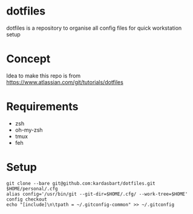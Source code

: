 # dotfiles
dotfiles is a repository to organise all config files for quick workstation setup

# Concept
Idea to make this repo is from https://www.atlassian.com/git/tutorials/dotfiles

# Requirements
* zsh
* oh-my-zsh
* tmux
* feh

# Setup
```
git clone --bare git@github.com:kardasbart/dotfiles.git $HOME/personal/.cfg
alias config='/usr/bin/git --git-dir=$HOME/.cfg/ --work-tree=$HOME'
config checkout
echo "[include]\n\tpath = ~/.gitconfig-common" >> ~/.gitconfig
```
